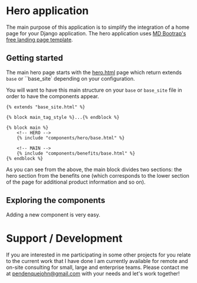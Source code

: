 # Hero application

The main purpose of this application is to simplify the integration of a home page for your Django application. The hero application uses [MD Bootrap's free landing page template](https://mdbootstrap.com/freebies/jquery/landing-page/).

## Getting started

The main hero page starts with the [hero.html](./templates/pages/hero.html) page which return extends `base` or ``base_site` depending on your configuration.

You will want to have this main structure on your `base` or `base_site` file in order to have the components appear.

```
{% extends "base_site.html" %}

{% block main_tag_style %}...{% endblock %}

{% block main %}
    <!-- HERO -->
    {% include "components/hero/base.html" %}
    
    <!-- MAIN -->
    {% include "components/benefits/base.html" %}
{% endblock %}
```

As you can see from the above, the main block divides two sections: the hero section from the benefits one (which corresponds to the lower section of the page for additional product information and so on).

## Exploring the components

Adding a new component is very easy.

# Support / Development

If you are interested in me participating in some other projects for you relate to the current work that I have done I am currently available for remote and on-site consulting for small, large and enterprise teams. Please contact me at pendenquejohn@gmail.com with your needs and let's work together!
